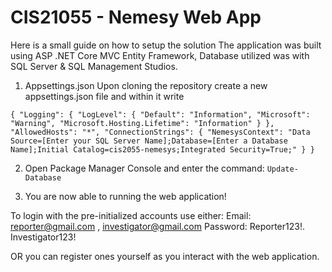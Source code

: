 # CIS21055 - Nemesy Web App

Here is a small guide on how to setup the solution
The application was built using ASP .NET Core MVC Entity Framework, Database utilized was with SQL Server & SQL Management Studios. 
 1. Appsettings.json
Upon cloning the repository create a new appsettings.json file and within it write   

`{
      "Logging": {
        "LogLevel": {
          "Default": "Information",
          "Microsoft": "Warning",
          "Microsoft.Hosting.Lifetime": "Information"
        }
      },
      "AllowedHosts": "*",
      "ConnectionStrings": {
        "NemesysContext": "Data Source=[Enter your SQL Server Name];Database=[Enter a Database Name];Initial Catalog=cis2055-nemesys;Integrated Security=True;"
      }
    }`

 2. Open Package Manager Console and enter the command:
 `Update-Database`

3. You are now able to running the web application!

To login with the pre-initialized accounts use either:
Email: reporter@gmail.com , investigator@gmail.com
Password: Reporter123!. Investigator123!

OR you can register ones yourself as you interact with the web application.
